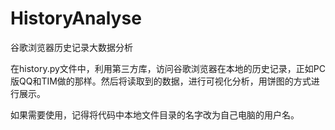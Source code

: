 # HistoryAnalyse
 谷歌浏览器历史记录大数据分析

在history.py文件中，利用第三方库，访问谷歌浏览器在本地的历史记录，正如PC版QQ和TIM做的那样。然后将读取到的数据，进行可视化分析，用饼图的方式进行展示。

如果需要使用，记得将代码中本地文件目录的名字改为自己电脑的用户名。 
